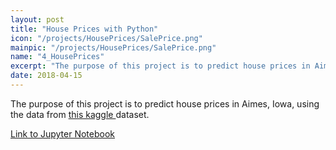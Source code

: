 ```yaml
---
layout: post
title: "House Prices with Python"
icon: "/projects/HousePrices/SalePrice.png"
mainpic: "/projects/HousePrices/SalePrice.png"
name: "4_HousePrices"
excerpt: "The purpose of this project is to predict house prices in Aimes, Iowa."
date: 2018-04-15
---
```


The purpose of this project is to predict house prices in Aimes, Iowa, using the data from <a href = "https://www.kaggle.com/c/house-prices-advanced-regression-techniques"> this kaggle </a> dataset. 


<a href = "/projects/HousePrices/HousePrices.html"> Link to Jupyter Notebook </a>
